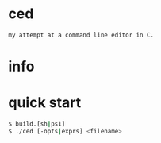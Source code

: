 # ced
    my attempt at a command line editor in C.

# info

# quick start

```sh
$ build.[sh|ps1]
$ ./ced [-opts|exprs] <filename>
```
